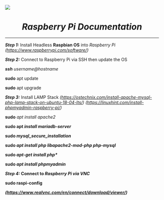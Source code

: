 
![](![image](https://github.com/CaseinBrt/Documentation/assets/145450481/5748d1bf-cc0a-40d7-ae61-5160ddbf1bcf)
)

# **_<center>Raspberry Pi Documentation</center>_**

---

 _**Step 1:**_ Install Headless **Raspbian OS** into _Raspberry Pi_
 _(https://www.raspberrypi.com/software/)_

 _**Step 2:**_ Connect to Raspberry Pi via SSH then update the OS
 
**_ssh_** _username@hostname_

**sudo** apt update

**sudo** apt upgrade

 _**Step 3:**_ Install LAMP Stack
 _(https://ostechnix.com/install-apache-mysql-php-lamp-stack-on-ubuntu-18-04-lts/)_
 _(https://linuxhint.com/install-phpmyadmin-raspberry-pi/)_
 
**sudo** _apt install apache2<b>_

**sudo** apt _install mariadb-server_

**sudo** _mysql_secure_installation_

**sudo** _apt install php libapache2-mod-php php-mysql_

**sudo** _apt-get install php*_

**sudo** _apt install phpmyadmin_

 _**Step 4:**_ Connect to _Raspberry Pi via VNC_

**sudo** raspi-config

 _(https://www.realvnc.com/en/connect/download/viewer/)_





